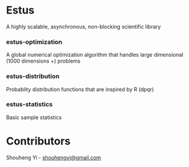 # Estus
A highly scalable, asynchronous, non-blocking scientific library

### estus-optimization
A global numerical optimization algorithm that handles large dimensional (1000 dimensions +) problems

### estus-distribution
Probablity distribution functions that are inspired by R (dpqr)

### estus-statistics
Basic sample statistics

# Contributors
Shouheng Yi - shouhengyi@gmail.com
